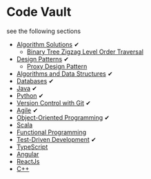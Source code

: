 # Code Vault
see the following sections

- [Algorithm Solutions](./Algorithmic%20Solutions/) &#10004;
    - [Binary Tree Zigzag Level Order Traversal](./Algorithmic%20Solutions/BinaryTreeZigzagLevelOrderTraversal/)
- [Design Patterns](./Design%20Patterns/) &#10004;
    - [Proxy Design Pattern](./Design%20Patterns/Proxy%20Design%20Pattern/)
- [Algorithms and Data Structures](DSA/) &#10004;
- [Databases](db/) &#10004;
- [Java](./Java/) &#10004;
- [Python](python/) &#10004;
- [Version Control with Git](git/) &#10004;
- [Agile](./Engineeering%20Concepts/agile/) &#10004;
- [Object-Oriented Programming](./Engineeering%20Concepts/OOP/) &#10004;
- [Scala](./Scala/) <img src="images/loader.gif" width="10" height="10"/>
- [Functional Programming](./Engineeering%20Concepts/Functional%20Programming/)  <img src="images/loader.gif" width="10" height="10"/>
- [Test-Driven Development](./Engineeering%20Concepts/TDD/)  &#10004;
- [TypeScript](./TypeScript/) <img src="images/loader.gif" width="10" height="10"/>
- [Angular](angular/) <img src="images/loader.gif" width="10" height="10"/>
- [ReactJs](./ReactJs/) <img src="images/loader.gif" width="10" height="10"/>
- [C++](C++/) <img src="images/loader.gif" width="10" height="10"/>
